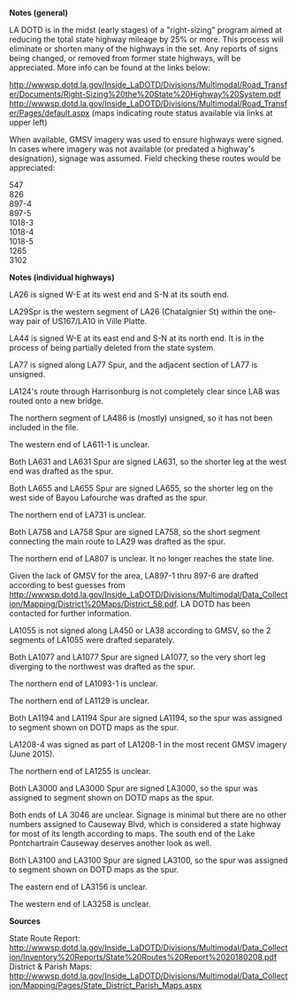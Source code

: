 **Notes (general)**

LA DOTD is in the midst (early stages) of a "right-sizing" program aimed at reducing the total state highway mileage by 25% or more. This process will eliminate or shorten many of the highways in the set. Any reports of signs being changed, or removed from former state highways, will be appreciated. More info can be found at the links below:

http://wwwsp.dotd.la.gov/Inside_LaDOTD/Divisions/Multimodal/Road_Transfer/Documents/Right-Sizing%20the%20State%20Highway%20System.pdf
http://wwwsp.dotd.la.gov/Inside_LaDOTD/Divisions/Multimodal/Road_Transfer/Pages/default.aspx (maps indicating route status available via links at upper left)

When available, GMSV imagery was used to ensure highways were signed. In cases where imagery was not available (or predated a highway's designation), signage was assumed. Field checking these routes would be appreciated:

547<br>
826<br>
897-4<br>
897-5<br>
1018-3<br>
1018-4<br>
1018-5<br>
1265<br>
3102


**Notes (individual highways)**

LA26 is signed W-E at its west end and S-N at its south end.

LA29Spr is the western segment of LA26 (Chataignier St) within the one-way pair of US167/LA10 in Ville Platte.

LA44 is signed W-E at its east end and S-N at its north end. It is in the process of being partially deleted from the state system.

LA77 is signed along LA77 Spur, and the adjacent section of LA77 is unsigned.

LA124's route through Harrisonburg is not completely clear since LA8 was routed onto a new bridge.

The northern segment of LA486 is (mostly) unsigned, so it has not been included in the file.

The western end of LA611-1 is unclear.

Both LA631 and LA631 Spur are signed LA631, so the shorter leg at the west end was drafted as the spur.

Both LA655 and LA655 Spur are signed LA655, so the shorter leg on the west side of Bayou Lafourche was drafted as the spur.

The northern end of LA731 is unclear.

Both LA758 and LA758 Spur are signed LA758, so the short segment connecting the main route to LA29 was drafted as the spur.

The northern end of LA807 is unclear. It no longer reaches the state line.

Given the lack of GMSV for the area, LA897-1 thru 897-6 are drafted according to best guesses from http://wwwsp.dotd.la.gov/Inside_LaDOTD/Divisions/Multimodal/Data_Collection/Mapping/District%20Maps/District_58.pdf. LA DOTD has been contacted for further information.

LA1055 is not signed along LA450 or LA38 according to GMSV, so the 2 segments of LA1055 were drafted separately.

Both LA1077 and LA1077 Spur are signed LA1077, so the very short leg diverging to the northwest was drafted as the spur.

The northern end of LA1093-1 is unclear.

The northern end of LA1129 is unclear.

Both LA1194 and LA1194 Spur are signed LA1194, so the spur was assigned to segment shown on DOTD maps as the spur.

LA1208-4 was signed as part of LA1208-1 in the most recent GMSV imagery (June 2015).

The northern end of LA1255 is unclear.

Both LA3000 and LA3000 Spur are signed LA3000, so the spur was assigned to segment shown on DOTD maps as the spur.

Both ends of LA 3046 are unclear. Signage is minimal but there are no other numbers assigned to Causeway Blvd, which is considered a state highway for most of its length according to maps. The south end of the Lake Pontchartrain Causeway deserves another look as well.

Both LA3100 and LA3100 Spur are signed LA3100, so the spur was assigned to segment shown on DOTD maps as the spur.

The eastern end of LA3156 is unclear.

The western end of LA3258 is unclear.


**Sources**

State Route Report: http://wwwsp.dotd.la.gov/Inside_LaDOTD/Divisions/Multimodal/Data_Collection/Inventory%20Reports/State%20Routes%20Report%2020180208.pdf<br>
District & Parish Maps: http://wwwsp.dotd.la.gov/Inside_LaDOTD/Divisions/Multimodal/Data_Collection/Mapping/Pages/State_District_Parish_Maps.aspx

